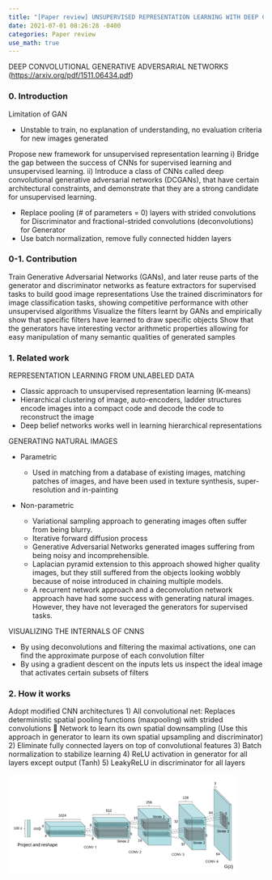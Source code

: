 ```yaml
---
title: "[Paper review] UNSUPERVISED REPRESENTATION LEARNING WITH DEEP CONVOLUTIONAL GENERATIVE ADVERSARIAL NETWORKS"
date: 2021-07-01 08:26:28 -0400
categories: Paper review
use_math: true
---
```


DEEP CONVOLUTIONAL GENERATIVE ADVERSARIAL NETWORKS (https://arxiv.org/pdf/1511.06434.pdf)


### 0. Introduction
Limitation of GAN
 - Unstable to train, no explanation of understanding, no evaluation criteria for new images generated

Propose new framework for unsupervised representation learning
    i)	 Bridge the gap between the success of CNNs for supervised learning and unsupervised learning.
    ii)  Introduce a class of CNNs called deep convolutional generative adversarial networks (DCGANs), that have certain architectural constraints, and demonstrate that they are a strong candidate for unsupervised learning.

- Replace pooling (# of parameters = 0) layers with strided convolutions for Discriminator and fractional-strided convolutions (deconvolutions) for Generator
- Use batch normalization, remove fully connected hidden layers

### 0-1. Contribution
Train Generative Adversarial Networks (GANs), and later reuse parts of the generator and discriminator networks as feature extractors for supervised tasks to build good  image representations
Use the trained discriminators for image classification tasks, showing competitive performance with other unsupervised algorithms
Visualize the filters learnt by GANs and empirically show that specific filters have learned to draw specific objects
Show that the generators have interesting vector arithmetic properties allowing for easy manipulation of many semantic qualities of generated samples




### 1. Related work
REPRESENTATION LEARNING FROM UNLABELED DATA
- Classic approach to unsupervised representation learning (K-means)
- Hierarchical clustering of image, auto-encoders, ladder structures encode images into a compact code and decode the code to reconstruct the image
- Deep belief networks works well in learning hierarchical representations
  
GENERATING NATURAL IMAGES
- Parametric
    - Used in matching from a database of existing images, matching patches of images, and have been used in texture synthesis, super-resolution and in-painting
  
- Non-parametric
    - Variational sampling approach to generating images often suffer from being blurry. 
    - Iterative forward diffusion process
    - Generative Adversarial Networks generated images suffering from being noisy and incomprehensible.
    - Laplacian pyramid extension to this approach showed higher quality images, but they still suffered from the objects looking wobbly because of noise introduced in chaining multiple models.
    - A recurrent network approach and a deconvolution network approach have had some success with generating natural images. However, they have not leveraged the generators for supervised tasks.
  
VISUALIZING THE INTERNALS OF CNNS
- By using deconvolutions and filtering the maximal activations, one can find the approximate purpose of each convolution filter
- By using a gradient descent on the inputs lets us inspect the ideal image that activates certain subsets of filters


### 2. How it works
Adopt modified CNN architectures
    1)	All convolutional net: Replaces deterministic spatial pooling functions (maxpooling) with strided convolutions  Network to learn its own spatial downsampling (Use this approach in generator to learn its own spatial upsampling and discriminator)
    2)	Eliminate fully connected layers on top of convolutional features
    3)	Batch normalization to stabilize learning
    4)	ReLU activation in generator for all layers except output (Tanh)
    5)	LeakyReLU in discriminator for all layers

![DCGAN1](dcgan.png)
























